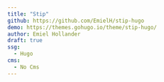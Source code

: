 ```yaml
---
title: "Stip"
github: https://github.com/EmielH/stip-hugo
demo: https://themes.gohugo.io/theme/stip-hugo/
author: Emiel Hollander
draft: true
ssg:
  - Hugo
cms:
  - No Cms
---
```

